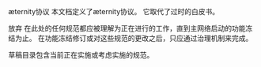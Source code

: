 æternity协议
本文档定义了æternity协议。 它取代了过时的白皮书。

放弃
在此处的任何规范都应被理解为正在进行的工作，直到主网络启动的功能冻结为止。 在功能冻结修订或对这些规范的更改之后，只应通过治理机制来完成。

草稿目录包含当前正在实施或考虑实施的规范。

